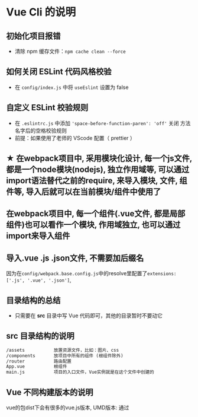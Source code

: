 # Vue Cli 的说明

## 初始化项目报错

- 清除 npm 缓存文件：`npm cache clean --force`

## 如何关闭 ESLint 代码风格校验

- 在 `config/index.js` 中将 `useEslint` 设置为 false

## 自定义 ESLint 校验规则

- 在 `.eslintrc.js` 中添加 `'space-before-function-paren': 'off'` 关闭 方法名字后的空格校验规则
- 前提：如果使用了老师的 VScode 配置（ prettier ）

## ★ 在webpack项目中, 采用模块化设计, 每一个js文件, 都是一个node模块(nodejs), 独立作用域等, 可以通过import语法替代之前的require, 来导入模块, 文件, 组件等, 导入后就可以在当前模块/组件中使用了

## 在webpack项目中, 每一个组件(.vue文件, 都是局部组件)也可以看作一个模块, 作用域独立, 也可以通过import来导入组件

## 导入.vue .js .json文件, 不需要加后缀名
因为在`config/webpack.base.config.js`中的resolve里配置了`extensions: ['.js', '.vue', '.json']`, 

## 目录结构的总结

- 只需要在 **src** 目录中写 Vue 代码即可，其他的目录暂时不要动它

## src 目录结构的说明

```html
/assets           放置资源文件，比如：图片、css
/components       放项目中所有的组件 (根组件除外)
/router           路由配置
App.vue           根组件
main.js           项目的入口文件，Vue实例就是在这个文件中创建的
```

## Vue 不同构建版本的说明
vue的包dist下会有很多的vue.js版本,
UMD版本: 通过<script>标签直接引入使用
CommonJS版本: 老的打包工具使用, 比如Browserify, webpack1
ES Module版本: 新的打包工具使用, 比如webpack 2 或 Rollup

每个版本又分成完整版和运行时版

- 1 完整版（运行时+编译器）
- 2 运行时（体积比完整版小 30%）
- 3 入口文件中, `import Vue from 'vue'` 默认导入的是：运行时版本
- 4 如果要使用完整版，需要在 webpack 中添加一个 alias 配置才可以
  - `build/webpack.base.conf.js` 中 resolve 的 alias 设置为 `'vue$': 'vue/dist/vue.esm.js'`, 
  -  这样在入口文件中import Vue from 'vue' 引入的就是vue/dist/vue.esm.js, 就是完整版了
  
用vue-cli创建的项目默认使用完整版的(配置文件也自动帮我们配好了), 如果将来想使用编译版的, 怎么切换?
直接将入口文件中的vue实例创建中渲染组件的方式由
components: { App },
template: '<App/>'
切换成
 render: c => c(App)
 
```js
// 入口文件中若导入完整版, 则用以下方式创建vue实例：
new Vue({
  el: '#app',
  router,
  
  // 渲染组件方式
  // 脚手架生成的项目中，默认采用完整版（运行时+编译器）
  components: { App },
  template: '<App/>'
})
```

```js
// 入口文件中若导入运行时版, 则用以下方式创建vue实例：
const vm = new Vue({
  el: '#app',
  data: {},

  // 渲染组件方式
  render: c => c(App)
})
```

## @符号的说明
- 在`build/webpack.base.conf.js`中`resolve`的`alias`下可以看到 `'@': resolve('src')`
而resolve函数为
```
    function resolve (dir) {
      return path.join(__dirname, '..', dir) 
      // webpack.base.conf.js文件所在绝对路径目录 (实际上就是目录build的绝对路径) => ../ (到了项目根目录) => /src 
      // resolve('src'), 返回了 绝对路径...../src 这个字符串
    }
```
则 `'@': resolve('src')` 别名@就代表 绝对路径...../src 这个字符串
- 在 vue cli 生成的项目中 `@` 符号就表示 `src` 路径, 准确的说代表 绝对路径...../src 这个字符串
- 所以一般@之后要根/, 即@/../... 代表访问src目录下的文件
- ★ 可以把@就看作src

